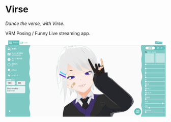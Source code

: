 # Virse

_Dance the verse, with Virse._

VRM Posing / Funny Live streaming app.

![app](./.github/assets/main.png)

